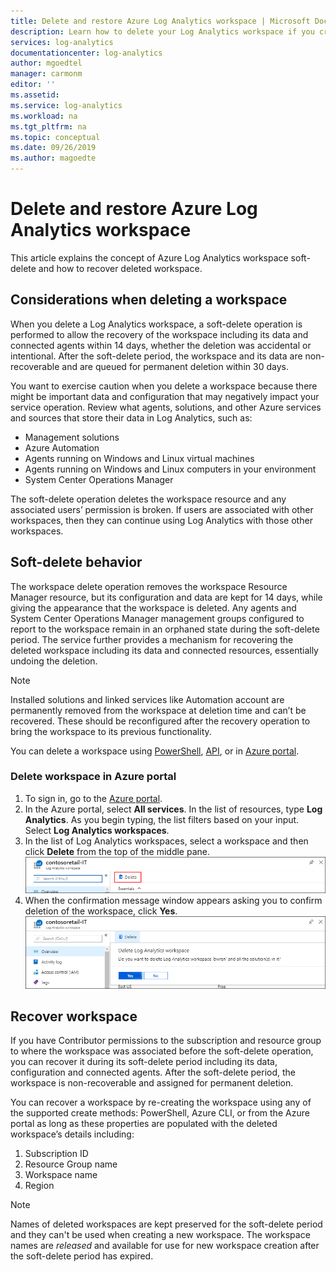 ```yaml
---
title: Delete and restore Azure Log Analytics workspace | Microsoft Docs
description: Learn how to delete your Log Analytics workspace if you created one in a personal subscription or restructure your workspace model.
services: log-analytics
documentationcenter: log-analytics
author: mgoedtel
manager: carmonm
editor: ''
ms.assetid: 
ms.service: log-analytics
ms.workload: na
ms.tgt_pltfrm: na
ms.topic: conceptual
ms.date: 09/26/2019
ms.author: magoedte
---
```


# Delete and restore Azure Log Analytics workspace
This article explains the concept of Azure Log Analytics workspace soft-delete and how to recover deleted workspace. 

## Considerations when deleting a workspace
When you delete a Log Analytics workspace, a soft-delete operation is performed to allow the recovery of the workspace including its data and connected agents within 14 days, whether the deletion was accidental or intentional. After the soft-delete period, the workspace and its data are non-recoverable and are queued for permanent deletion within 30 days.

You want to exercise caution when you delete a workspace because there might be important data and configuration that may negatively impact your service operation. Review what agents, solutions, and other Azure services and sources that store their data in Log Analytics, such as:
* Management solutions
* Azure Automation
* Agents running on Windows and Linux virtual machines
* Agents running on Windows and Linux computers in your environment
* System Center Operations Manager

The soft-delete operation deletes the workspace resource and any associated users’ permission is broken. If users are associated with other workspaces, then they can continue using Log Analytics with those other workspaces.

## Soft-delete behavior
The workspace delete operation removes the workspace Resource Manager resource, but its configuration and data are kept for 14 days, while giving the appearance that the workspace is deleted. Any agents and System Center Operations Manager management groups configured to report to the workspace remain in an orphaned state during the soft-delete period. The service further provides a mechanism for recovering the deleted workspace including its data and connected resources, essentially undoing the deletion.

> [!NOTE] 
> Installed solutions and linked services like Automation account are permanently removed from the workspace at deletion time and can’t be recovered. These should be reconfigured after the recovery operation to bring the workspace to its previous functionality. 

You can delete a workspace using [PowerShell](https://docs.microsoft.com/powershell/module/azurerm.operationalinsights/remove-azurermoperationalinsightsworkspace?view=azurermps-6.13.0), [API](https://docs.microsoft.com/rest/api/loganalytics/workspaces/delete), or in [Azure portal](https://portal.azure.com).

### Delete workspace in Azure portal
1. To sign in, go to the [Azure portal](https://portal.azure.com). 
2. In the Azure portal, select **All services**. In the list of resources, type **Log Analytics**. As you begin typing, the list filters based on your input. Select **Log Analytics workspaces**.
3. In the list of Log Analytics workspaces, select a workspace and then click **Delete**  from the top of the middle pane.
   ![Delete option from Workspace properties pane](media/delete-workspace/log-analytics-delete-workspace.png)
4. When the confirmation message window appears asking you to confirm deletion of the workspace, click **Yes**.
   ![Confirm deletion of workspace](media/delete-workspace/log-analytics-delete-workspace-confirm.png)

## Recover workspace
If you have Contributor permissions to the subscription and resource group to where the workspace was associated before the soft-delete operation, you can recover it during its soft-delete period including its data, configuration and connected agents. After the soft-delete period, the workspace is non-recoverable and assigned for permanent deletion.

You can recover a workspace by re-creating the workspace using any of the supported create methods: PowerShell, Azure CLI, or from the Azure portal as long as these properties are populated with the deleted workspace’s details including:
1.	Subscription ID
2.	Resource Group name
3.	Workspace name
4.	Region

> [!NOTE]
> Names of deleted workspaces are kept preserved for the soft-delete period and they can't be used when creating a new workspace. The workspace names are *released* and available for use for new workspace creation after the soft-delete period has expired.
